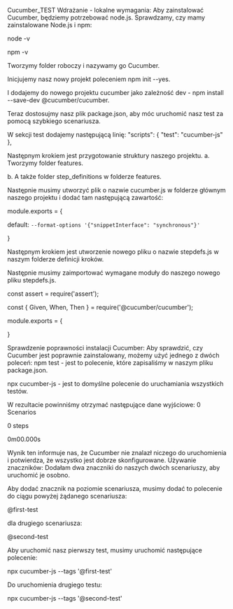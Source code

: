 Cucumber_TEST
Wdrażanie - lokalne wymagania:
Aby zainstalować Cucumber, będziemy potrzebować node.js.
Sprawdzamy, czy mamy zainstalowane Node.js i npm:

node -v

npm -v

Tworzymy folder roboczy i nazywamy go Cucumber.

Inicjujemy nasz nowy projekt poleceniem npm init --yes.

I dodajemy do nowego projektu cucumber jako zależność dev - npm install --save-dev @cucumber/cucumber.

Teraz dostosujmy nasz plik package.json, aby móc uruchomić nasz test za pomocą szybkiego scenariusza.

W sekcji test dodajemy następującą linię:
"scripts": {
    "test": "cucumber-js"
  },

Następnym krokiem jest przygotowanie struktury naszego projektu.
а. Tworzymy folder features.

b. A także folder step_definitions w folderze features.

Następnie musimy utworzyć plik o nazwie cucumber.js w folderze głównym naszego projektu i dodać tam następującą zawartość:

module.exports = {

default: `--format-options '{"snippetInterface": "synchronous"}'`

}

Następnym krokiem jest utworzenie nowego pliku o nazwie stepdefs.js w naszym folderze definicji kroków.

Następnie musimy zaimportować wymagane moduły do naszego nowego pliku stepdefs.js.


const assert = require('assert');

const { Given, When, Then } = require('@cucumber/cucumber');

module.exports = {

}

Sprawdzenie poprawności instalacji Cucumber:
Aby sprawdzić, czy Cucumber jest poprawnie zainstalowany, możemy użyć jednego z dwóch poleceń:
npm test - jest to polecenie, które zapisaliśmy w naszym pliku package.json.

npx cucumber-js - jest to domyślne polecenie do uruchamiania wszystkich testów.

W rezultacie powinniśmy otrzymać następujące dane wyjściowe:
0 Scenarios

0 steps

0m00.000s

Wynik ten informuje nas, że Cucumber nie znalazł niczego do uruchomienia i potwierdza, że wszystko jest dobrze skonfigurowane.
Używanie znaczników:
Dodałam dwa znaczniki do naszych dwóch scenariuszy, aby uruchomić je osobno.

Aby dodać znacznik na poziomie scenariusza, musimy dodać to polecenie do ciągu powyżej żądanego scenariusza:

@first-test

dla drugiego scenariusza:

@second-test

Aby uruchomić nasz pierwszy test, musimy uruchomić następujące polecenie:

npx cucumber-js --tags '@first-test'

Do uruchomienia drugiego testu:

npx cucumber-js --tags '@second-test'
